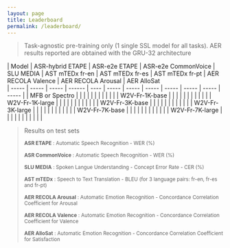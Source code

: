 ```yaml
---
layout: page
title: Leaderboard
permalink: /leaderboard/
---
```

<script src="https://code.iconify.design/1/1.0.7/iconify.min.js"></script>

>Task-agnostic pre-training only (1 single SSL model for all tasks).
>AER results reported are obtained with the GRU-32 architecture

| Model | ASR-hybrid ETAPE | ASR-e2e ETAPE | ASR-e2e CommonVoice | SLU MEDIA | AST mTEDx fr-en | AST mTEDx fr-es | AST mTEDx fr-pt | AER RECOLA Valence   | AER RECOLA Arousal   | AER AlloSat   
| ----- | ----- | ----- | ------ | ---- | ----- | ----- | ----- | ----- | ----- | ----- | ----- | 
| MFB or Spectro  |  |  |  |   |  |  | | |  | | 
| W2V-Fr-1K-base <a href="https://huggingface.co/LeBenchmark/wav2vec2-FR-1K-base"><span class="iconify" data-icon="ion-md-link" data-inline="false"></span></a>  |  |  |  |   |  |  | | |  | | 
| W2V-Fr-1K-large <a href="https://huggingface.co/LeBenchmark/wav2vec2-FR-1K-large"><span class="iconify" data-icon="ion-md-link" data-inline="false"></span></a> |  |  |  |   |  |  | |  | | | 
| W2V-Fr-3K-base <a href="https://huggingface.co/LeBenchmark/wav2vec2-FR-3K-base"><span class="iconify" data-icon="ion-md-link" data-inline="false"></span></a>                            |  |  |  |   |  |  | |  | | | 
| W2V-Fr-3K-large <a href="https://huggingface.co/LeBenchmark/wav2vec2-FR-3K-large"><span class="iconify" data-icon="ion-md-link" data-inline="false"></span></a>                           |  |  |  |   |  |  | |  | | | 
| W2V-Fr-7K-base <a href="https://huggingface.co/LeBenchmark/wav2vec2-FR-7K-base"><span class="iconify" data-icon="ion-md-link" data-inline="false"></span></a>                            |  |  |  |   |  |  | |  | | | 
| W2V-Fr-7K-large <a href="https://huggingface.co/LeBenchmark/wav2vec2-FR-7K-large"><span class="iconify" data-icon="ion-md-link" data-inline="false"></span></a>                           |  |  |  |   |  |  | | | | | 


> Results on test sets 
>
><sub> **ASR ETAPE** : Automatic Speech Recognition - WER (%)
>
><sub> **ASR CommonVoice** : Automatic Speech Recognition - WER (%)
>
><sub> **SLU MEDIA** : Spoken Langue Understanding - Concept Error Rate - CER (%)
>
><sub> **AST mTEDx** : Speech to Text Translation - BLEU (for 3 language pairs: fr-en, fr-es and fr-pt)
>
><sub> **AER RECOLA Arousal** : Automatic Emotion Recognition - Concordance Correlation Coefficient for Arousal
>
><sub> **AER RECOLA Valence** : Automatic Emotion Recognition - Concordance Correlation Coefficient for Valence
>
><sub> **AER AlloSat** : Automatic Emotion Recognition - Concordance Correlation Coefficient for Satisfaction
